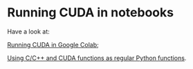 # Running CUDA in notebooks

Have a look at:

[Running CUDA in Google Colab](https://vitalitylearning.medium.com/running-cuda-in-google-colab-525a92efcf75);

[Using C/C++ and CUDA functions as regular Python functions](https://vitalitylearning.medium.com/using-c-c-and-cuda-functions-as-regular-python-functions-716f01f7ca22).
